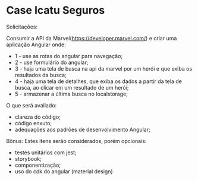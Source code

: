 # Case Icatu Seguros

Solicitações:

Consumir a API da Marvel(https://developer.marvel.com/) e criar uma aplicação Angular onde:
- 1 - use as rotas do angular para navegação;
- 2 - use formulário do angular;
- 3 - haja uma tela de busca na api da marvel por um herói e que exiba os resultados da busca;
- 4 - haja uma tela de detalhes, que exiba os dados a partir da tela de busca, ao clicar em um resultado de um herói;
- 5 - armazenar a última busca no localstorage;

O que será avaliado:
- clareza do código;
- código enxuto;
- adequações aos padrões de desenvolvimento Angular;

Bônus:
Estes itens serão considerados, porém opcionais:
- testes unitários com jest;
- storybook;
- componentização;
- uso do cdk do angular (material design)
